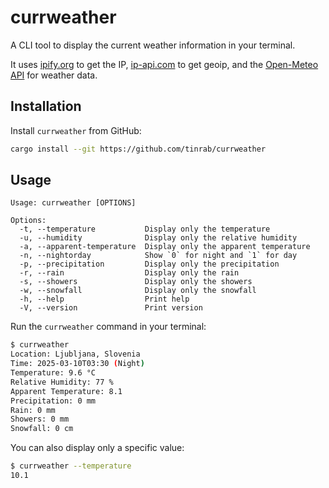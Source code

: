 # currweather

A CLI tool to display the current weather information in your terminal.

It uses [ipify.org](https://www.ipify.org/) to get the IP, [ip-api.com](https://ip-api.com) to get geoip, and the [Open-Meteo API](https://open-meteo.com) for weather data.

## Installation

Install `currweather` from GitHub:

```sh
cargo install --git https://github.com/tinrab/currweather
```

## Usage

```text
Usage: currweather [OPTIONS]

Options:
  -t, --temperature           Display only the temperature
  -u, --humidity              Display only the relative humidity
  -a, --apparent-temperature  Display only the apparent temperature
  -n, --nightorday            Show `0` for night and `1` for day
  -p, --precipitation         Display only the precipitation
  -r, --rain                  Display only the rain
  -s, --showers               Display only the showers
  -w, --snowfall              Display only the snowfall
  -h, --help                  Print help
  -V, --version               Print version
```

Run the `currweather` command in your terminal:

```bash
$ currweather
Location: Ljubljana, Slovenia
Time: 2025-03-10T03:30 (Night)
Temperature: 9.6 °C
Relative Humidity: 77 %
Apparent Temperature: 8.1
Precipitation: 0 mm
Rain: 0 mm
Showers: 0 mm
Snowfall: 0 cm
```

You can also display only a specific value:

```bash
$ currweather --temperature
10.1
```
